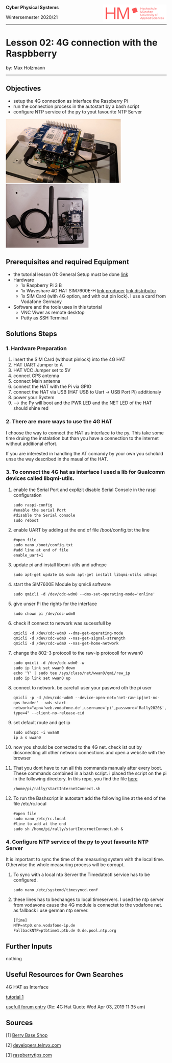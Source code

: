<!--- Cyber Physical Systems
Author: <Max Holzmann>  Date: <2020 11 29> 
Changes by:
<NAME> - <JJJJ MMM DD> - <comment> 

--->
**Cyber Physical Systems**   <img style="float:right" src="../0000_Global_Files/HM_SchriftzugLogo_RGB.png" width="200">  

Wintersemester 2020/21
***

# Lesson 02: 4G connection with the Raspbberry
by: Max Holzmann
***

## Objectives

- setup the 4G connection as interface the Raspberry Pi
- run the connection process in the autostart by a bash script
- configure NTP service of the py to yout favourite NTP Server 

<img src="01_Pictures\4G_HAT.jpg" height="200">
<img src="01_Pictures\4G_HAT_with_ant.jpg" height="200">

## Prerequisites and required Equipment
- the tutorial lesson 01: General Setup must be done [link](../0010_General_Setup/README.md)
- Hardware
    - 1x Raspberry Pi 3 B
    - 1x Waveshare 4G HAT SIM7600E-H [link producer](https://www.waveshare.com/wiki/SIM7600E-H_4G_HAT) [link distributor](https://www.berrybase.de/neu/4g/3g/2g/gsm/gprs/gnss-hat-f-252-r-raspberry-pi-eu-version)
    - 1x SIM Card (with 4G option, and with out pin lock). I use a card from Vodafone Germany
- Software and the tools uses in this tutorial
    - VNC Viwer as remote desktop
    - Putty as SSH Terminal


## Solutions Steps 

### 1. Hardware Preparation 
1. insert the SIM Card (without pinlock) into the 4G HAT
2. HAT UART Jumper to A
3. HAT VCC Jumper set to 5V
4. connect GPS antenna
5. connect Main antenna
6. connect the HAT with the Pi via GPIO
7. connect the HAT via USB (HAT USB to Uart -> USB Port Pi) additionaly
8. power your System
9. --> the Py will boot and the PWR LED and the NET LED of the HAT should shine red

### 2. There are more ways to use the 4G HAT

I choose the way to connect the HAT as interface to the py. This take some time druing the instalation but than you have a connection to the internet without additional effort. 

If you are interested in handling the AT comandy by your own you scholuld unse the way described in the maual of the HAT.

### 3. To connect the 4G hat as interface I used a lib for Qualcomm  devices called libqmi-utils.
1. enable the Serial Port and explizit disable Serial Console in the raspi configuration
    ```console
    sudo raspi-config
    #enable the serial Port
    #disable the Serial console
    sudo reboot
    ```
2. enable UART by adding at the end of file /boot/config.txt the line
    ```console
    #open file
    sudo nano /boot/config.txt
    #add line at end of file
    enable_uart=1
    ```
3. update pi and install libqmi-utils and udhcpc
    ```console
    sudo apt-get update && sudo apt-get install libqmi-utils udhcpc
    ```
4. start the SIM7600E Module by qmicli software
    ```console
    sudo qmicli -d /dev/cdc-wdm0 --dms-set-operating-mode='online'
    ```
5. give unser Pi the rights for the interface
    ```console
    sudo chown pi /dev/cdc-wdm0
    ```
6. check if connect to network was sucessfull by
    ```console
    qmicli -d /dev/cdc-wdm0 --dms-get-operating-mode
    qmicli -d /dev/cdc-wdm0 --nas-get-signal-strength
    qmicli -d /dev/cdc-wdm0 --nas-get-home-network
    ```
7. change the 802-3 protocoll to the raw-ip protocoll for wwan0
    ```console
    sudo qmicli -d /dev/cdc-wdm0 -w
    sudo ip link set wwan0 down
    echo 'Y' | sudo tee /sys/class/net/wwan0/qmi/raw_ip
    sudo ip link set wwan0 up
    ```
8. connect to network. be carefull user your pasword oth the pi user
    ```console
    qmicli -p -d /dev/cdc-wdm0 --device-open-net='net-raw-ip|net-no-qos-header' --wds-start-network="apn='web.vodafone.de',username='pi',password='Rally2020$',ip-type=4" --client-no-release-cid
    ```
9. set default route and get ip
    ```console
    sudo udhcpc -i wwan0
    ip a s wwan0
    ```
10. now you should be connected to the 4G net. check ist out by dicsonecting all other networc connections and open a website with the browser

11. That you dont have to run all this commands manualy after every boot. These commands combined in a bash script.
i placed the script on the pi in the following directory. In this repo, you find the file [here](00_Code/startInternetConnect.sh)
    ```console
    /home/pi/rally/startInternetConnect.sh
    ```

12. To run the Bashscript in autostart add the following line at the end of the file /etc/rc.local 
    ```console
    #open file
    sudo nano /etc/rc.local
    #line to add at the end
    sudo sh /home/pi/rally/startInternetConnect.sh &
    ```

### 4. Configure NTP service of the py to yout favourite NTP Server
It is important to sync the time of the measuring system with the local time. Otherwise the whole measuring process will be coroupt.

1. To sync with a local ntp Server the Timedatectl service has to be configured.
    ```console
    sudo nano /etc/systemd/timesyncd.conf
    ```
2. these lines has to bechanges to local timeservers. I used the ntp server from vodavone cause the 4G module is connectet to the vodafone net. as fallback i use german ntp server.
    ```console
    [Time]
    NTP=ntp0.one.vodafone-ip.de          
    FallbackNTP=ptbtime1.ptb.de 0.de.pool.ntp.org
    ```

## Further Inputs
nothing

## Useful Resources for Own Searches

4G HAT as Interface

[tutorial 1](https://developers.telnyx.com/docs/v2/wireless/tutorials/sim7600)

[usefull forum entry](https://www.raspberrypi.org/forums/viewtopic.php?t=224355) (Re: 4G Hat Quote Wed Apr 03, 2019 11:35 am)


## Sources

[1] [Berry Base Shop](https://www.berrybase.de/neu/4g/3g/2g/gsm/gprs/gnss-hat-f-252-r-raspberry-pi-eu-version)

[2] [developers.telnyx.com](https://developers.telnyx.com/docs/v2/wireless/tutorials/sim7600)

[3] [raspberrytips.com](https://raspberrytips.com/time-sync-raspberry-pi/ )
